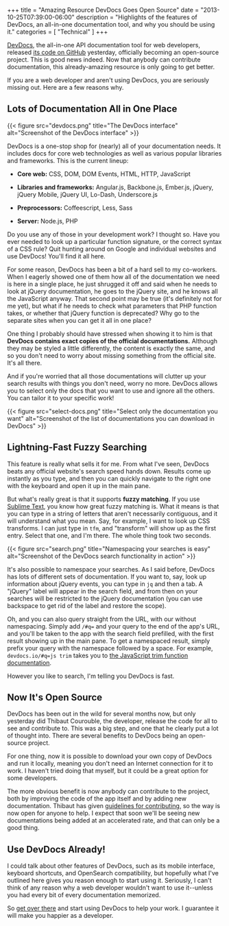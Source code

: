+++
title = "Amazing Resource DevDocs Goes Open Source"
date = "2013-10-25T07:39:00-06:00"
description = "Highlights of the features of DevDocs, an all-in-one documentation tool, and why you should be using it."
categories = [ "Technical" ]
+++

[DevDocs](http://devdocs.io), the all-in-one API documentation tool for web
developers, released [its code on GitHub](https://github.com/Thibaut/devdocs)
yesterday, officially becoming an open-source project. This is good news indeed.
Now that anybody can contribute documentation, this already-amazing resource is
only going to get better.

If you are a web developer and aren't using DevDocs, you are seriously missing
out. Here are a few reasons why.

<!--more-->

## Lots of Documentation All in One Place

{{< figure src="devdocs.png" title="The DevDocs interface" alt="Screenshot of the DevDocs interface" >}}

DevDocs is a one-stop shop for (nearly) all of your documentation needs. It
includes docs for core web technologies as well as various popular libraries and
frameworks. This is the current lineup:

-   **Core web:** CSS, DOM, DOM Events, HTML, HTTP, JavaScript

-   **Libraries and frameworks:** Angular.js, Backbone.js, Ember.js, jQuery,
    jQuery Mobile, jQuery UI, Lo-Dash, Underscore.js

-   **Preprocessors:** Coffeescript, Less, Sass

-   **Server:** Node.js, PHP

Do you use any of those in your development work? I thought so. Have you ever
needed to look up a particular function signature, or the correct syntax of a
CSS rule? Quit hunting around on Google and individual websites and use DevDocs!
You'll find it all here.

For some reason, DevDocs has been a bit of a hard sell to my co-workers. When I
eagerly showed one of them how all of the documentation we need is here in a
single place, he just shrugged it off and said when he needs to look at jQuery
documentation, he goes to the jQuery site, and he knows all the JavaScript
anyway. That second point may be true (it's definitely not for me yet), but what
if he needs to check what parameters that PHP function takes, or whether that
jQuery function is deprecated? Why go to the separate sites when you can get it
all in one place?

One thing I probably should have stressed when showing it to him is that
**DevDocs contains exact copies of the official documentations.** Although they
may be styled a little differently, the content is exactly the same, and so you
don't need to worry about missing something from the official site. It's all
there.

And if you're worried that all those documentations will clutter up your search
results with things you don't need, worry no more. DevDocs allows you to select
only the docs that you want to use and ignore all the others. You can tailor it
to your specific work!

{{< figure src="select-docs.png" title="Select only the documentation you want" alt="Screenshot of the list of documentations you can download in DevDocs" >}}

## Lightning-Fast Fuzzy Searching

This feature is really what sells it for me. From what I've seen, DevDocs beats
any official website's search speed hands down. Results come up instantly as you
type, and then you can quickly navigate to the right one with the keyboard and
open it up in the main pane.

But what's really great is that it supports **fuzzy matching**. If you use
[Sublime Text](http://www.sublimetext.com/), you know how great fuzzy matching
is. What it means is that you can type in a string of letters that aren't
necessarily contiguous, and it will understand what you mean. Say, for example,
I want to look up CSS transforms. I can just type in `tfm`, and "transform" will
show up as the first entry. Select that one, and I'm there. The whole thing took
two seconds.

{{< figure src="search.png" title="Namespacing your searches is easy" alt="Screenshot of the DevDocs search functionality in action" >}}

It's also possible to namespace your searches. As I said before, DevDocs has
lots of different sets of documentation. If you want to, say, look up
information about jQuery events, you can type in `jq` and then a tab. A "jQuery"
label will appear in the search field, and from then on your searches will be
restricted to the jQuery documentation (you can use backspace to get rid of the
label and restore the scope).

Oh, and you can also query straight from the URL, with our without namespacing.
Simply add `/#q=` and your query to the end of the app's URL, and you'll be
taken to the app with the search field prefilled, with the first result showing
up in the main pane. To get a namespaced result, simply prefix your query with
the namespace followed by a space. For example, `devdocs.io/#q=js trim` takes
you to
[the JavaScript trim function documentation](http://devdocs.io/#q=js%20trim).

However you like to search, I'm telling you DevDocs is fast.

## Now It's Open Source

DevDocs has been out in the wild for several months now, but only yesterday did
Thibaut Courouble, the developer, release the code for all to see and contribute
to. This was a big step, and one that he clearly put a lot of thought into.
There are several benefits to DevDocs being an open-source project.

For one thing, now it is possible to download your own copy of DevDocs and run
it locally, meaning you don't need an Internet connection for it to work. I
haven't tried doing that myself, but it could be a great option for some
developers.

The more obvious benefit is now anybody can contribute to the project, both by
improving the code of the app itself and by adding new documentation. Thibaut
has given
[guidelines for contributing](https://github.com/Thibaut/devdocs/blob/master/CONTRIBUTING.md),
so the way is now open for anyone to help. I expect that soon we'll be seeing
new documentations being added at an accelerated rate, and that can only be a
good thing.

## Use DevDocs Already!

I could talk about other features of DevDocs, such as its mobile interface,
keyboard shortcuts, and OpenSearch compatibility, but hopefully what I've
outlined here gives you reason enough to start using it. Seriously, I can't
think of any reason why a web developer wouldn't want to use it--unless you had
every bit of every documentation memorized.

So [get over there](http://devdocs.io) and start using DevDocs to help your
work. I guarantee it will make you happier as a developer.

